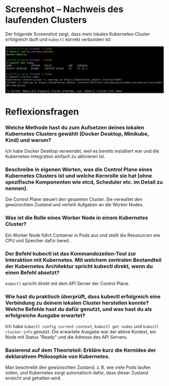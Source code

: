 # Screenshot – Nachweis des laufenden Clusters

Der folgende Screenshot zeigt, dass mein lokales Kubernetes-Cluster erfolgreich läuft und `kubectl` korrekt verbunden ist:

![Kubernetes Cluster läuft](k8s-cluster-proof.png)

# Reflexionsfragen



### Welche Methode hast du zum Aufsetzen deines lokalen Kubernetes Clusters gewählt (Docker Desktop, Minikube, Kind) und warum?

Ich habe Docker Desktop verwendet, weil es bereits installiert war und die Kubernetes-Integration einfach zu aktivieren ist.

### Beschreibe in eigenen Worten, was die Control Plane eines Kubernetes Clusters ist und welche Kernrolle sie hat (ohne spezifische Komponenten wie etcd, Scheduler etc. im Detail zu nennen).

Die Control Plane steuert den gesamten Cluster. Sie verwaltet den gewünschten Zustand und verteilt Aufgaben an die Worker Nodes.

### Was ist die Rolle eines Worker Node in einem Kubernetes Cluster?

Ein Worker Node führt Container in Pods aus und stellt die Ressourcen wie CPU und Speicher dafür bereit.

### Der Befehl kubectl ist das Kommandozeilen-Tool zur Interaktion mit Kubernetes. Mit welchem zentralen Bestandteil der Kubernetes Architektur spricht kubectl direkt, wenn du einen Befehl absetzt?

`kubectl` spricht direkt mit dem API Server der Control Plane.

### Wie hast du praktisch überprüft, dass kubectl erfolgreich eine Verbindung zu deinem lokalen Cluster herstellen konnte? Welche Befehle hast du dafür genutzt, und was hast du als erfolgreiche Ausgabe erwartet?

Ich habe `kubectl config current-context`, `kubectl get nodes` und `kubectl cluster-info` genutzt. Die erwartete Ausgabe war der aktive Kontext, ein Node mit Status "Ready" und die Adresse des API Servers.

### Basierend auf dem Theorieteil: Erkläre kurz die Kernidee der deklarativen Philosophie von Kubernetes.

Man beschreibt den gewünschten Zustand, z. B. wie viele Pods laufen sollen, und Kubernetes sorgt automatisch dafür, dass dieser Zustand erreicht und gehalten wird.


